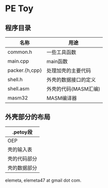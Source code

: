# PE Toy

## 程序目录

| 名称            | 用途              |
|----------------|-------------------|
| common.h       | 一些工具函数        |
| main.cpp       | main函数           |
| packer.{h,cpp} | 处理加壳的主要代码   |
| shell.h        | 外壳的数据接口的定义  |
| shell.asm      | 外壳的代码(MASM汇编) |
| masm32         | MASM编译器          |




## 外壳部分的布局


| .petoy段   |
|------------|
| OEP        |
| 壳的输入表  |
| 壳的代码部分 |
| 壳的数据部分 |


elemeta, elemeta47 at gmail dot com.
